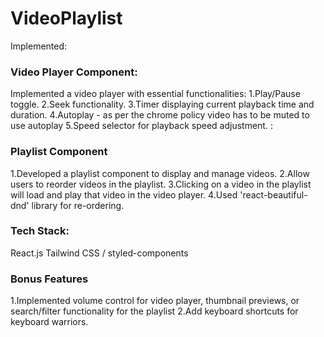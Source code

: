 # VideoPlaylist

Implemented:

### Video Player Component:

Implemented a video player with essential functionalities:
1.Play/Pause toggle.
2.Seek functionality.
3.Timer displaying current playback time and duration.
4.Autoplay - as per the chrome policy video has to be muted to use autoplay
5.Speed selector for playback speed adjustment.
:

### Playlist Component

1.Developed a playlist component to display and manage videos.
2.Allow users to reorder videos in the playlist.
3.Clicking on a video in the playlist will load and play that video in the video player.
4.Used 'react-beautiful-dnd' library for re-ordering.

### Tech Stack:

React.js
Tailwind CSS / styled-components

### Bonus Features

1.Implemented volume control for video player, thumbnail previews, or search/filter functionality for the playlist
2.Add keyboard shortcuts for keyboard warriors.
